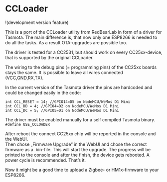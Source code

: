 # CCLoader
!(development version feature)

This is a port of the CCLoader utility from RedBearLab in form of a driver for Tasmota. The main difference is, that now only one ESP8266 is needed to do all the tasks. As a result OTA-upgrades are possible too.  
  
The driver is tested for a CC2531, but should work on every CC25xx-device, that is supported by the original CCLoader.  

The wiring to the debug pins (= programming pins) of the CC25xx boards stays the same. It is possible to leave all wires connected (VCC,GND,RX,TX).  
  
In the current version of the Tasmota driver the pins are hardcoded and could be changed easily in the code:  
  
```
int CCL_RESET = 14; //GPIO14=D5 on NodeMCU/WeMos D1 Mini  
int CCL_DD = 4; //GPIO4=D2 on NodeMCU/WeMos D1 Mini  
int CCL_DC = 5; //GPIO5=D1 on NodeMCU/WeMos D1 Mini  
```
  
The driver must be enabled manually for a self compiled Tasmota binary.  
`#define USE_CCLOADER`  
  
  
After reboot the connect CC25xx chip will be reported in the console and the WebUI.  
Then chose „Firmware Upgrade“ in the WebUI and chose the correct firmware as a .bin-file. 
This will start the upgrade. The progress will be printed to the console and after the finish, the device gets rebooted. 
A power cycle is recommended. That’s it.  
  
Now it might be a good time to upload a Zigbee- or HM1x-firmware to your ESP8266.  

